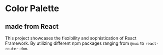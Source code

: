 # Color Palette
## made from React

This project showcases the flexibility and sophistication of React Framework. By utilizing different npm packages ranging from `@mui` to `react-router-dom`.

